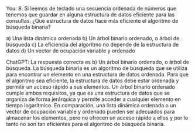 You:
8. Si leemos de teclado una secuencia ordenada de números que tenemos que guardar en alguna estructura de datos eficiente para las consultas. ¿Qué estructura de datos hace más eficiente el algoritmo de búsqueda binaria?

a) Una lista dinámica ordenada
b) Un árbol binario ordenado, o árbol de búsqueda
c) La eficiencia del algoritmo no depende de la estructura de datos
d) Un vector de ocupación variable y ordenado


ChatGPT:
La respuesta correcta es b) Un árbol binario ordenado, o árbol de búsqueda. La búsqueda binaria es un algoritmo de búsqueda que se utiliza para encontrar un elemento en una estructura de datos ordenada. Para que el algoritmo sea eficiente, la estructura de datos debe estar ordenada y permitir un acceso rápido a sus elementos. Un árbol binario ordenado cumple ambos requisitos, ya que es una estructura de datos que se organiza de forma jerárquica y permite acceder a cualquier elemento en tiempo logarítmico. En comparación, una lista dinámica ordenada o un vector de ocupación variable y ordenado pueden ser adecuados para almacenar los elementos, pero no ofrecen un acceso rápido a ellos y por lo tanto no son tan eficientes para el algoritmo de búsqueda binaria.

